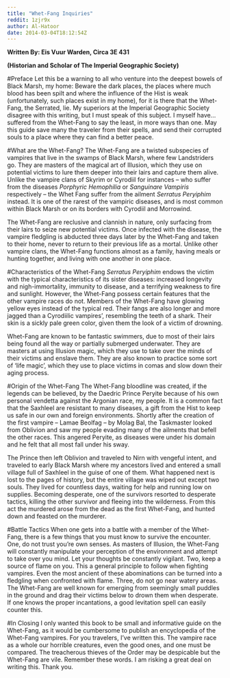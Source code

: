 ```yaml
---
title: "Whet-Fang Inquiries"
reddit: 1zjr9x
author: Al-Hatoor
date: 2014-03-04T18:12:54Z
---
```


**Written By: Eis Vuur Warden, Circa 3E 431**

**(Historian and Scholar of The Imperial Geographic Society)**

#Preface
Let this be a warning to all who venture into the deepest bowels of Black Marsh, my home: Beware the dark places, the places where much blood has been spilt and where the influence of the Hist is weak (unfortunately, such places exist in my home), for it is there that the Whet-Fang, the Serrated, lie. My superiors at the Imperial Geographic Society disagree with this writing, but I must speak of this subject. I myself have…suffered from the Whet-Fang to say the least, in more ways than one. May this guide save many the traveler from their spells, and send their corrupted souls to a place where they can find a better peace.

#What are the Whet-Fang?
The Whet-Fang are a twisted subspecies of vampires that live in the swamps of Black Marsh, where few Landstriders go. They are masters of the magical art of Illusion, which they use on potential victims to lure them deeper into their lairs and capture them alive. Unlike the vampire clans of Skyrim or Cyrodiil for instances – who suffer from the diseases *Porphyric Hemophilia* or *Sanguinare Vampiris* respectively – the Whet Fang suffer from the ailment *Serratus Peryiphim* instead. It is one of the rarest of the vampiric diseases, and is most common within Black Marsh or on its borders with Cyrodiil and Morrowind.

The Whet-Fang are reclusive and clannish in nature, only surfacing from their lairs to seize new potential victims. Once infected with the disease, the vampire fledgling is abducted three days later by the Whet-Fang and taken to their home, never to return to their previous life as a mortal. Unlike other vampire clans, the Whet-Fang functions almost as a family, having meals or hunting together, and living with one another in one place.

#Characteristics of the Whet-Fang
*Serratus Peryiphim* endows the victim with the typical characteristics of its sister diseases: increased longevity and nigh-immortality, immunity to disease, and a terrifying weakness to fire and sunlight. However, the Whet-Fang possess certain features that the other vampire races do not. Members of the Whet-Fang have glowing yellow eyes instead of the typical red. Their fangs are also longer and more jagged than a Cyrodiilic vampires’, resembling the teeth of a shark. Their skin is a sickly pale green color, given them the look of a victim of drowning.

Whet-Fang are known to be fantastic swimmers, due to most of their lairs being found all the way or partially submerged underwater. They are masters at using Illusion magic, which they use to take over the minds of their victims and enslave them. They are also known to practice some sort of ‘life magic’, which they use to place victims in comas and slow down their aging process.

#Origin of the Whet-Fang
The Whet-Fang bloodline was created, if the legends can be believed, by the Daedric Prince Peryite because of his own personal vendetta against the Argonian race, my people. It is a common fact that the Saxhleel are resistant to many diseases, a gift from the Hist to keep us safe in our own and foreign environments. Shortly after the creation of the first vampire – Lamae Beolfag – by Molag Bal, the Taskmaster looked from Oblivion and saw my people evading many of the ailments that befell the other races. This angered Peryite, as diseases were under his domain and he felt that all most fall under his sway.

The Prince then left Oblivion and traveled to Nirn with vengeful intent, and traveled to early Black Marsh where my ancestors lived and entered a small village full of Saxhleel in the guise of one of them. What happened next is lost to the pages of history, but the entire village was wiped out except two souls. They lived for countless days, waiting for help and running low on supplies. Becoming desperate, one of the survivors resorted to desperate tactics, killing the other survivor and fleeing into the wilderness. From this act the murdered arose from the dead as the first Whet-Fang, and hunted down and feasted on the murderer.

#Battle Tactics
When one gets into a battle with a member of the Whet-Fang, there is a few things that you must know to survive the encounter. One, do not trust you’re own senses. As masters of Illusion, the Whet-Fang will constantly manipulate your perception of the environment and attempt to take over you mind. Let your thoughts be constantly vigilant. Two, keep a source of flame on you. This a general principle to follow when fighting vampires. Even the most ancient of these abominations can be turned into a fledgling when confronted with flame. Three, do not go near watery areas. The Whet-Fang are well known for emerging from seemingly small puddles in the ground and drag their victims below to drown them when desperate. If one knows the proper incantations, a good levitation spell can easily counter this.

#In Closing
I only wanted this book to be small and informative guide on the Whet-Fang, as it would be cumbersome to publish an encyclopedia of the Whet-Fang vampires. For you travelers, I’ve written this. The vampire race as a whole our horrible creatures, even the good ones, and one must be compared. The treacherous thieves of the Order may be despicable but the Whet-Fang are vile. Remember these words. I am risking a great deal on writing this. Thank you.
